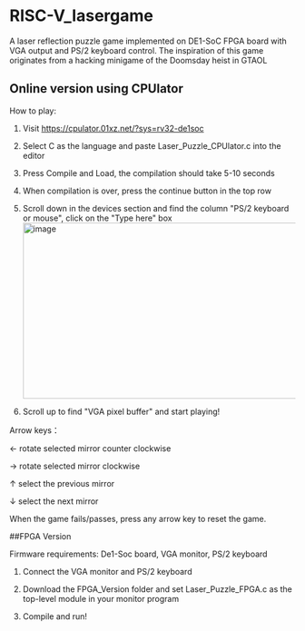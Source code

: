 # RISC-V_lasergame
A laser reflection puzzle game implemented on DE1-SoC FPGA board with VGA output and PS/2 keyboard control. The inspiration of this game originates from a hacking minigame of the Doomsday heist in GTAOL

## Online version using CPUlator

How to play:

1. Visit https://cpulator.01xz.net/?sys=rv32-de1soc
   
2. Select C as the language and paste Laser_Puzzle_CPUlator.c into the editor

3. Press Compile and Load, the compilation should take 5-10 seconds

4. When compilation is over, press the continue button in the top row

5. Scroll down in the devices section and find the column "PS/2 keyboard or mouse", click on the "Type here" box
   <img width="868" height="310" alt="image" src="https://github.com/user-attachments/assets/33b21b5c-2351-45b4-8567-7aeafecb1584" />

6. Scroll up to find "VGA pixel buffer" and start playing!

Arrow keys：

← rotate selected mirror counter clockwise

→ rotate selected mirror clockwise

↑ select the previous mirror

↓ select the next mirror

When the game fails/passes, press any arrow key to reset the game.

##FPGA Version

Firmware requirements: De1-Soc board, VGA monitor, PS/2 keyboard

1. Connect the VGA monitor and PS/2 keyboard

2. Download the FPGA_Version folder and set Laser_Puzzle_FPGA.c as the top-level module in your monitor program

3. Compile and run!



